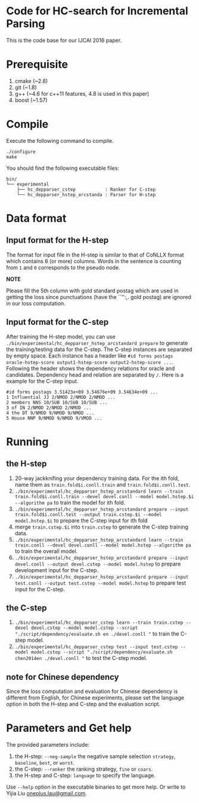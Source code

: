 Code for HC-search for Incremental Parsing
==========================================

This is the code base for our IJCAI 2016 paper.

# Prerequisite

1. cmake (~2.8)
2. git (~1.8)
3. g++ (~4.6 for c++11 features, 4.8 is used in this paper)
4. boost (~1.57)

# Compile

Execute the following command to compile.

```
./configure
make
```

You should find the following executable files:

```
bin/
└── experimental
    ├── hc_depparser_cstep           : Ranker for C-step
    └── hc_depparser_hstep_arcstanda : Parser for H-step
```


# Data format

## Input format for the H-step

The format for input file in the H-step is similar to that of CoNLLX format which contains 8 (or more) columns.
Words in the sentence is counting from `1` and `0` corresponds to the pseudo node.

**NOTE**

Please fill the 5th column with gold standard postag which are used in getting the loss since punctuations
(have the ``'':,. gold postag) are ignored in our loss computation.

## Input format for the C-step

After training the H-step model, you can use `./bin/experimental/hc_depparser_hstep_arcstandard prepare` to generate
the training/testing data for the C-step. The C-step instances are separated by empty space. Each instance has a
header like `#id forms postags oracle-hstep-score output1-hstep-score output2-hstep-score ...`. Following the header
shows the dependency relations for oracle and candidates. Dependency head and relation are separated by `/`. Here is
a example for the C-step input.

```
#id forms postags 3.51423e+09 3.54676e+09 3.54634e+09 ...
1 Influential JJ 2/NMOD 2/NMOD 2/NMOD ...
2 members NNS 10/SUB 10/SUB 10/SUB ...
3 of IN 2/NMOD 2/NMOD 2/NMOD ...
4 the DT 9/NMOD 9/NMOD 9/NMOD ...
5 House NNP 9/NMOD 9/NMOD 9/VMOD ...
```

# Running

## the H-step

1. 20-way jackknifing your dependency training data. For the ith fold, name them as `train.fold$i.conll.train` and `train.fold$i.conll.test`.
2. `./bin/experimental/hc_depparser_hstep_arcstandard learn --train train.fold$i.conll.train --devel devel.conll --model model.hstep.$i --algorithm pa` to train the model for ith fold.
3. `./bin/experimental/hc_depparser_hstep_arcstandard prepare --input train.fold$i.conll.test --output train.cstep.$i --model model.hstep.$i` to prepare the C-step input for ith fold
4. merge `train.cstep.$i` into `train.cstep` to generate the C-step training data.
5. `./bin/experimental/hc_depparser_hstep_arcstandard learn --train train.conll --devel devel.conll --model model.hstep --algorithm pa` to train the overall model.
6. `./bin/experimental/hc_depparser_hstep_arcstandard prepare --input devel.conll --output devel.cstep --model model.hstep` to prepare development input for the C-step.
7. `./bin/experimental/hc_depparser_hstep_arcstandard prepare --input test.conll --output test.cstep --model model.hstep` to prepare test input for the C-step.

## the C-step

1. `./bin/experimental/hc_depparser_cstep learn --train train.cstep --devel devel.cstep --model model.cstep --script "./script/dependency/evaluate.sh en ./devel.conll "` to train the C-step model.
2. `./bin/experimental/hc_depparser_cstep test --input test.cstep --model model.cstep --script "./script/dependency/evaluate.sh chen2014en ./devel.conll "` to test the C-step model.

## note for Chinese dependency

Since the loss computation and evaluation for Chinese dependency is different from English, for Chinese experiments, please set the language option in both the H-step and C-step and the evaluation script.

# Parameters and Get help

The provided parameters include:

1. the H-step: `--neg-sample` the negative sample selection `strategy`, `baseline`, `best`, or `worst`.
2. the C-step: `--ranker` the ranking strategy, `fine` or `coars`.
3. the H-step and C-step: `language` to specify the language.

Use `--help` option in the executable binaries to get more help. Or write to Yijia Liu <oneplus.lau@gmail.com>.
